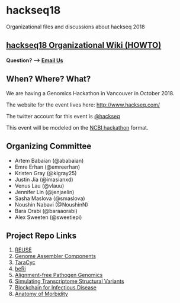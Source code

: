 # hackseq18

Organizational files and discussions about hackseq 2018

## [hackseq18 Organizational Wiki (HOWTO)](https://github.com/hackseq/hackseq18/wiki)

#### Question? --> [Email Us](mailto:hackseq@gmail.com)

## When? Where? What?  
We are having a Genomics Hackathon in Vancouver in October 2018. 

The website for the event lives here: http://www.hackseq.com/

The twitter account for this event is [@hackseq](https://twitter.com/search?f=tweets&q=hackseq)

This event will be modeled on the [NCBI hackathon](https://github.com/NCBI-Hackathons) format.

## Organizing Committee

* Artem Babaian (@ababaian)
* Emre Erhan (@emreerhan)
* Kristen Gray (@klgray25)
* Justin Jia (@imasianxd)
* Venus Lau (@vlauu)
* Jennifer Lin (@jenjaelin)
* Sasha Maslova (@smaslova)
* Noushin Nabavi (@NoushinN)
* Bara Orabi (@baraaorabi)
* Alex Sweeten (@sweetiepi)

## Project Repo Links

1. [REUSE](https://github.com/chorltsd/REUSE)
2. [Genome Assembler Components](https://github.com/hackseq/modular-assembly-hs18)
3. [TaraCyc](https://github.com/hackseq/tara-cyc-hs18)
4. [beRi](https://github.com/datasnakes/beRi)
5. [Alignment-free Pathogen Genomics](https://github.com/SweetiePi/bioncd-hackseq)
6. [Simulating Transcriptome Structural Variants](https://github.com/creisle/rna_sv_simulator)
7. [Blockchain for Infectious Disease](https://github.com/vghorakavi/InfectiousBlockchain)
8. [Anatomy of Morbidity](https://github.com/NoushinN/anatomy-of-morbidity)
